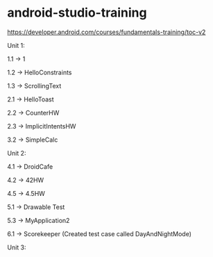 # android-studio-training
https://developer.android.com/courses/fundamentals-training/toc-v2

Unit 1:

1.1 -> 1

1.2 -> HelloConstraints

1.3 -> ScrollingText

2.1 -> HelloToast

2.2 -> CounterHW

2.3 -> ImplicitIntentsHW

3.2 -> SimpleCalc

Unit 2:

4.1 -> DroidCafe

4.2 -> 42HW

4.5 -> 4.5HW

5.1 -> Drawable Test

5.3 -> MyApplication2

6.1 -> Scorekeeper (Created test case called DayAndNightMode)


Unit 3:
